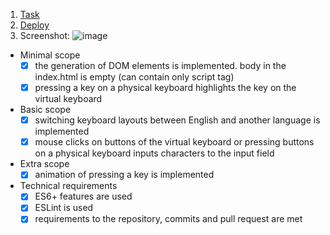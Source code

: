 1. [Task](https://github.com/rolling-scopes-school/tasks/blob/master/tasks/virtual-keyboard/virtual-keyboard-en.md)
2. [Deploy](https://nvalkovich.github.io/jsfe2023Q1-virtual-keyboard/)
3. Screenshot: 
![image](https://user-images.githubusercontent.com/105563182/235539389-4c90ad53-654e-454e-a97c-97ebe4730c01.png)
-  Minimal scope
    - [x] the generation of DOM elements is implemented. body in the index.html is empty (can contain only script tag) 
    - [x] pressing a key on a physical keyboard highlights the key on the virtual keyboard 
-  Basic scope
    - [x]  switching keyboard layouts between English and another language is implemented
    - [x] mouse clicks on buttons of the virtual keyboard or pressing buttons on a physical keyboard inputs characters to the input field  
-  Extra scope
    - [x] animation of pressing a key is implemented 
-  Technical requirements
    - [x] ES6+ features are used 
    - [x] ESLint is used 
    - [x] requirements to the repository, commits and pull request are met 
